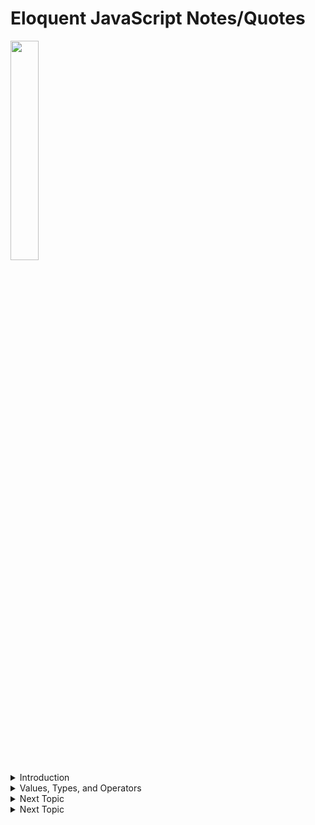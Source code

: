 # Eloquent JavaScript Notes/Quotes

<img src="https://pbs.twimg.com/media/Ev_WHN1XcAE4zV3?format=png&name=small" width="30%">

<details><summary>Introduction</summary>

Programming is the act of constructing a program—a set of precise instructions telling a computer what to do. 

#### What is JavaScript?
JavaScript was introduced in 1995 as a way to add programs to web pages in the Netscape Navigator browser. It has made modern web applications possible—applications with which you can interact directly without doing a page reload for every action. After its adoption outside of Netscape, a standard document was written to describe the way the JavaScript language should work so that the various pieces of software that claimed to support JavaScript were actually talking about the same language. This is called the ECMAScript standard, after the Ecma International organization that did the standardization. In practice, the terms ECMAScript and JavaScript can be used interchangeably—they are two names for the same language.

#### Code, and what to do with it
Code is the text that makes up programs. 

</details>

<details><summary>Values, Types, and Operators</summary>
  <strong>Values</strong>
  To be able to work with large quantities of bits (binary) without getting lost, we must separate them into chunks that represent pieces of information. In a JavaScript environment, those chunks are called values. Though all values are made of bits, they play different roles. Every value has a type that determines its role. Some values are numbers, some values are pieces of text, some values are functions, and so on. To create a value, you must merely invoke its name.

</details>

</details>

<details><summary>Next Topic</summary>


</details>

<details><summary>Next Topic</summary>


</details>
